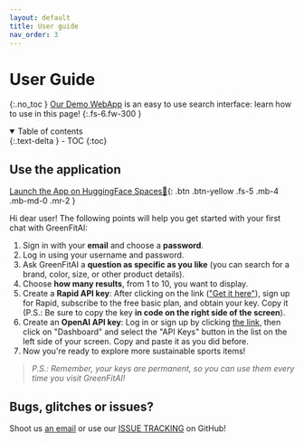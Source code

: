 ```yaml
---
layout: default
title: User guide
nav_order: 3
---
```


# User Guide
{:.no_toc }
[Our Demo WebApp](https://huggingface.co/spaces/greenfit-ai/greenfit-ai) is an easy to use search interface: learn how to use in this page!
{:.fs-6.fw-300 }

<details open markdown="block">
  <summary>
    Table of contents
  </summary>
  {:.text-delta }
- TOC
{:toc}
</details>

## Use the application

[Launch the App on HuggingFace Spaces🤗](https://huggingface.co/spaces/greenfit-ai/greenfit-ai){: .btn .btn-yellow .fs-5 .mb-4 .mb-md-0 .mr-2 }

Hi dear user! The following points will help you get started with your first chat with GreenFitAI:

1. Sign in with your **email** and choose a **password**.
2. Log in using your username and password.
3. Ask GreenFitAI a **question as specific as you like** (you can search for a brand, color, size, or other product details).
4. Choose **how many results**, from 1 to 10, you want to display.
5. Create a **Rapid API key**: After clicking on the link (["Get it here"](https://rapidapi.com/letscrape-6bRBa3QguO5/api/real-time-product-search)), sign up for Rapid, subscribe to the free basic plan, and obtain your key. Copy it (P.S.: Be sure to copy the key **in code on the right side of the screen**).
6. Create an **OpenAI API key**: Log in or sign up by clicking [the link](https://platform.openai.com/docs/quickstart#create-and-export-an-api-key), then click on "Dashboard" and select the "API Keys" button in the list on the left side of your screen. Copy and paste it as you did before.
7. Now you're ready to explore more sustainable sports items!

> _P.S.: Remember, your keys are permanent, so you can use them every time you visit GreenFitAI!_

## Bugs, glitches or issues?

Shoot us [an email](mailto:GreenFitAI.team@gmail.com) or use our [ISSUE TRACKING](https://github.com/greenfit-ai/greenfit-ai/issues) on GitHub!
